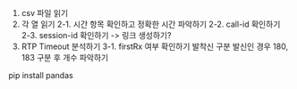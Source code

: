 1. csv 파일 읽기
2. 각 열 읽기
2-1. 시간 항목 확인하고 정확한 시간 파악하기
2-2. call-id 확인하기
2-3. session-id 확인하기 -> 링크 생성하기?
3. RTP Timeout 분석하기
3-1. firstRx 여부 확인하기
발착신 구분
발신인 경우 180, 183 구분 후 개수 파악하기


pip install pandas